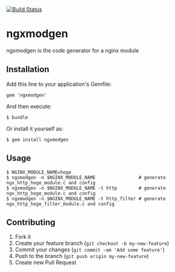 [![Build Status](https://travis-ci.org/cubicdaiya/ngxmodgen.png?branch=travis)](https://travis-ci.org/cubicdaiya/ngxmodgen)

# ngxmodgen

ngxmodgen is the code generator for a nginx module

## Installation

Add this line to your application's Gemfile:

    gem 'ngxmodgen'

And then execute:

    $ bundle

Or install it yourself as:

    $ gem install ngxmodgen

## Usage

    $ NGINX_MODULE_NAME=hoge
    $ ngxmodgen -n $NGINX_MODULE_NAME                # generate ngx_http_hoge_module.c and config
    $ ngxmodgen -n $NGINX_MODULE_NAME -t http        # generate ngx_http_hoge_module.c and config
    $ ngxmodgen -n $NGINX_MODULE_NAME -t http_filter # generate ngx_http_hoge_filter_module.c and config

## Contributing

1. Fork it
2. Create your feature branch (`git checkout -b my-new-feature`)
3. Commit your changes (`git commit -am 'Add some feature'`)
4. Push to the branch (`git push origin my-new-feature`)
5. Create new Pull Request
